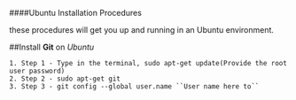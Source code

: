 ####Ubuntu Installation Procedures

these procedures will get you up and running in an Ubuntu environment.

##Install **Git** on *Ubuntu*

```
1. Step 1 - Type in the terminal, sudo apt-get update(Provide the root user password)
2. Step 2 - sudo apt-get git  
3. Step 3 - git config --global user.name ``User name here to``
```
